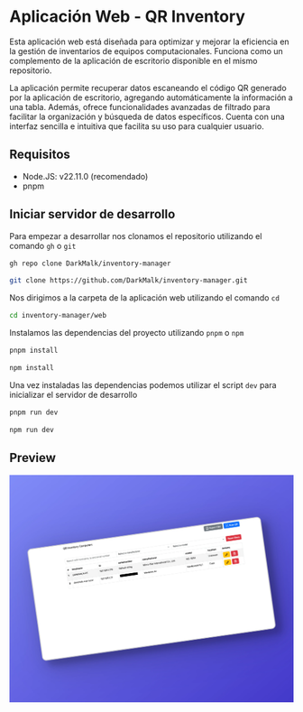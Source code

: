 # Aplicación Web - QR Inventory

Esta aplicación web está diseñada para optimizar y mejorar la eficiencia en la gestión de inventarios de equipos computacionales. Funciona como un complemento de la aplicación de escritorio disponible en el mismo repositorio.

La aplicación permite recuperar datos escaneando el código QR generado por la aplicación de escritorio, agregando automáticamente la información a una tabla. Además, ofrece funcionalidades avanzadas de filtrado para facilitar la organización y búsqueda de datos específicos. Cuenta con una interfaz sencilla e intuitiva que facilita su uso para cualquier usuario.

## Requisitos

- Node.JS: v22.11.0 (recomendado)
- pnpm

## Iniciar servidor de desarrollo

Para empezar a desarrollar nos clonamos el repositorio utilizando el comando `gh` o `git`

```bash
gh repo clone DarkMalk/inventory-manager
```

```bash
git clone https://github.com/DarkMalk/inventory-manager.git
```

Nos dirigimos a la carpeta de la aplicación web utilizando el comando `cd`

```bash
cd inventory-manager/web
```

Instalamos las dependencias del proyecto utilizando `pnpm` o `npm`

```bash
pnpm install
```

```bash
npm install
```

Una vez instaladas las dependencias podemos utilizar el script `dev` para inicializar el servidor de desarrollo

```bash
pnpm run dev
```

```bash
npm run dev
```

## Preview

![Preview Web](/preview/inventory-manager.webp)
